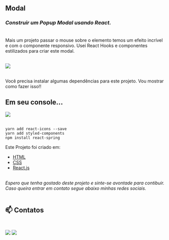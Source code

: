 
## Modal
### _Construir um Popup Modal usando React._<br><br>



Mais um projeto  passar o mouse sobre o elemento temos um efeito incrível e com o componente responsivo.
Usei React Hooks e componentes estilizados para criar este modal.<br><br>

<img src="https://media.giphy.com/media/Mdlscw2GpiR4gzeE5s/giphy.gif"/><br><br>

Você precisa instalar algumas  dependências para este projeto. Vou mostrar como fazer isso!!

## Em seu console...

<img src="https://media.giphy.com/media/hDtUEkyGMdpVmScraU/giphy.gif"/><br><br>


``` 
yarn add react-icons --save
yarn add styled-components 
npm install react-spring

```


Este Projeto foi criado em:

<ul>
    <li><a href="https://developer.mozilla.org/pt-BR/docs/Web/HTML">HTML</a></li>
    <li><a href="https://developer.mozilla.org/pt-BR/docs/Web/CSS">CSS</a></li>
    <li><a href="https://pt-br.reactjs.org/">React.js</a></li><br>
</ul>



_Espero que tenha gostado deste projeto e sinte-se avontade para contibuir.
Caso queira entrar em contato segue abaixo minhas redes sociais._<br><br>


 ## 📫 Contatos <br><br>

 [<img src="https://img.shields.io/badge/medium-%2312100E.svg?&style=for-the-badge&logo=medium&logoColor=white" />](https://devmarilia-frontend.medium.com/)  [<img src="https://img.shields.io/badge/linkedin-%230077B5.svg?&style=for-the-badge&logo=linkedin&logoColor=white" />](https://www.linkedin.com/in/mar%C3%ADlia-lemos-b2565316a/)



